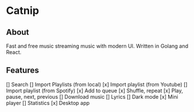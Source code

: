 # Catnip

## About

Fast and free music streaming music with modern UI. Written in Golang and React.

## Features
[] Search
[] Import Playlists (from local)
[x] Import playlist (from Youtube)
[] Import playlist (from Spotify)
[x] Add to queue
[x] Shuffle, repeat
[x] Play, pause, next, previous
[] Download music
[] Lyrics
[] Dark mode
[x] Mini player
[] Statistics
[x] Desktop app
